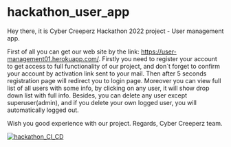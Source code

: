 # hackathon_user_app
Hey there, it is Cyber Creeperz Hackathon 2022 project - User management app.

First of all you can get our web site by the link: https://user-management01.herokuapp.com/. Firstly you need to register your account to get access to full functionality of our project, and don`t forget to confirm your account by activation link sent to your mail. Then after 5 seconds registration page will redirect you to login page. Moreover you can view full list of all users with some info, by clicking on any user, it will show drop down list with full info. Besides, you can delete any user except superuser(admin), and if you delete your own logged user, you will automatically logged out.


Wish you good experience with our project.
Regards, Cyber Creeperz team.


[![hackathon_CI_CD](https://github.com/RomanSem01/hackathon_user_app/actions/workflows/ci_cd.yml/badge.svg)](https://github.com/RomanSem01/hackathon_user_app/actions/workflows/ci_cd.yml)

